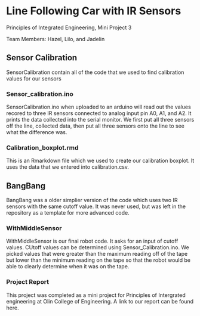 # Line Following Car with IR Sensors
Principles of Integrated Engineering, Mini Project 3

Team Members: Hazel, Lilo, and Jadelin

## Sensor Calibration 
SensorCalibration contain all of the code that we used to find calibration values for our sensors

### Sensor_calibration.ino 
SensorCalibration.ino when uploaded to an arduino will read out the values recored to three IR sensors connected to analog input pin A0, A1, and A2. It prints the data collected into the serial monitor. We first put all three sensors off the line, collected data, then put all three sensors onto the line to see what the difference was. 

### Calibration_boxplot.rmd 
This is an Rmarkdown file which we used to create our calibration boxplot. It uses the data that we entered into calibration.csv. 

## BangBang
BangBang was a older simplier version of the code which uses two IR sensors with the same cutoff value. It was never used, but was left in the repository as a template for more advanced code.

### WithMiddleSensor 
WithMiddleSensor is our final robot code. It asks for an input of cutoff values. CUtoff values can be determined using Sensor_Calibration.ino. We picked values that were greater than the maximum reading off of the tape but lower than the minimum reading on the tape so that the robot would be able to clearly determine when it was on the tape.

### Project Report
This project was completed as a mini project for Principles of Intergrated engineering at Olin College of Engineering. A link to our report can be found here. 
